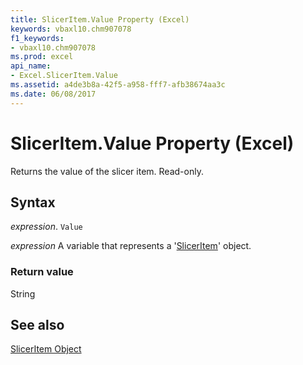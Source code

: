 ```yaml
---
title: SlicerItem.Value Property (Excel)
keywords: vbaxl10.chm907078
f1_keywords:
- vbaxl10.chm907078
ms.prod: excel
api_name:
- Excel.SlicerItem.Value
ms.assetid: a4de3b8a-42f5-a958-fff7-afb38674aa3c
ms.date: 06/08/2017
---
```



# SlicerItem.Value Property (Excel)

Returns the value of the slicer item. Read-only.


## Syntax

 _expression_. `Value`

 _expression_ A variable that represents a '[SlicerItem](Excel.SlicerItem.md)' object.


### Return value

String


## See also


[SlicerItem Object](Excel.SlicerItem.md)

